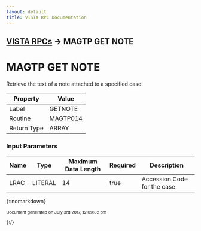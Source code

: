```yaml
---
layout: default
title: VISTA RPC Documentation
---
```


## [VISTA RPCs](TableOfContents) &#8594; MAGTP GET NOTE
# MAGTP GET NOTE

Retrieve the text of a note attached to a specified case.

Property | Value
--- | ---
Label | GETNOTE
Routine | [MAGTP014](http://code.osehra.org/dox/Routine_MAGTP014_source.html)
Return Type | ARRAY


### Input Parameters

Name | Type | Maximum Data Length | Required | Description
--- | --- | --- | --- | ---
LRAC | LITERAL | 14 | true | Accession Code for the case



{::nomarkdown} <br/><p style="font-size: 11px">Document generated on July 3rd 2017, 12:09:02 pm</p>{:/}